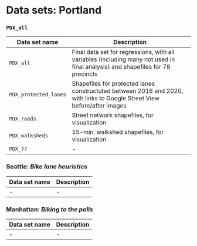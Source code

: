 # Data sets: Portland

### `PDX_all`

| Data set name  | Description |
| ------------- | ------------- |
| `PDX_all` | Final data set for regressions, with all variables (including many not used in final analysis) and shapefiles for 78 precincts |
| `PDX_protected_lanes`  | Shapefiles for protected lanes constructuted between 2016 and 2020, with links to Google Street View before/after images |
| `PDX_roads` | Street network shapefiles, for visualization |
| `PDX_walksheds` | 15-min. walkshed shapefiles, for visualization |
| `PDX_??` | - |

### Seattle: *Bike lane heuristics*

| Data set name  | Description |
| ------------- | ------------- |
| - | - |


### Manhattan: *Biking to the polls*

| Data set name  | Description |
| ------------- | ------------- |
| - | - |
